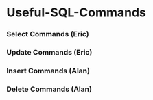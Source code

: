 # Useful-SQL-Commands


### Select Commands (Eric)


### Update Commands (Eric)


### Insert Commands (Alan)



### Delete Commands (Alan)
